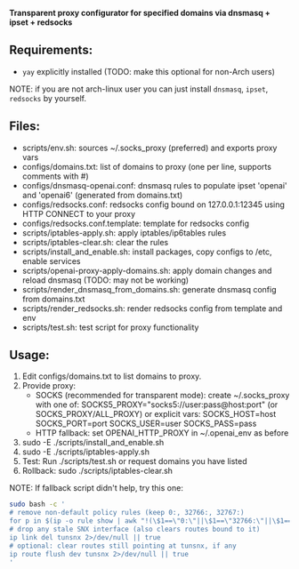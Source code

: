 **Transparent proxy configurator for specified domains via dnsmasq + ipset + redsocks**

## Requirements:
- `yay` explicitly installed (TODO: make this optional for non-Arch users)

NOTE: if you are not arch-linux user you can just install `dnsmasq`, `ipset`, `redsocks` by yourself.

## Files:
- scripts/env.sh: sources ~/.socks_proxy (preferred) and exports proxy vars
- configs/domains.txt: list of domains to proxy (one per line, supports comments with #)
- configs/dnsmasq-openai.conf: dnsmasq rules to populate ipset 'openai' and 'openai6' (generated from domains.txt)
- configs/redsocks.conf: redsocks config bound on 127.0.0.1:12345 using HTTP CONNECT to your proxy
- configs/redsocks.conf.template: template for redsocks config
- scripts/iptables-apply.sh: apply iptables/ip6tables rules
- scripts/iptables-clear.sh: clear the rules
- scripts/install_and_enable.sh: install packages, copy configs to /etc, enable services
- scripts/openai-proxy-apply-domains.sh: apply domain changes and reload dnsmasq (TODO: may not be working)
- scripts/render_dnsmasq_from_domains.sh: generate dnsmasq config from domains.txt
- scripts/render_redsocks.sh: render redsocks config from template and env
- scripts/test.sh: test script for proxy functionality

## Usage:
1) Edit configs/domains.txt to list domains to proxy.
2) Provide proxy:
   - SOCKS (recommended for transparent mode): create ~/.socks_proxy with one of:
     SOCKS5_PROXY="socks5://user:pass@host:port"  (or SOCKS_PROXY/ALL_PROXY)
     or explicit vars:
     SOCKS_HOST=host
     SOCKS_PORT=port
     SOCKS_USER=user
     SOCKS_PASS=pass
   - HTTP fallback: set OPENAI_HTTP_PROXY in ~/.openai_env as before
3) sudo -E ./scripts/install_and_enable.sh
4) sudo -E ./scripts/iptables-apply.sh
5) Test: Run ./scripts/test.sh or request domains you have listed
6) Rollback: sudo ./scripts/iptables-clear.sh

NOTE: If fallback script didn't help, try this one: 
```bash
sudo bash -c '
# remove non-default policy rules (keep 0:, 32766:, 32767:)
for p in $(ip -o rule show | awk "!(\$1==\"0:\"||\$1==\"32766:\"||\$1==\"32767:\") {print \$1}" | cut -d: -f1); do ip rule del pref "$p" 2>/dev/null || true; done
# drop any stale SNX interface (also clears routes bound to it)
ip link del tunsnx 2>/dev/null || true
# optional: clear routes still pointing at tunsnx, if any
ip route flush dev tunsnx 2>/dev/null || true
'
```
